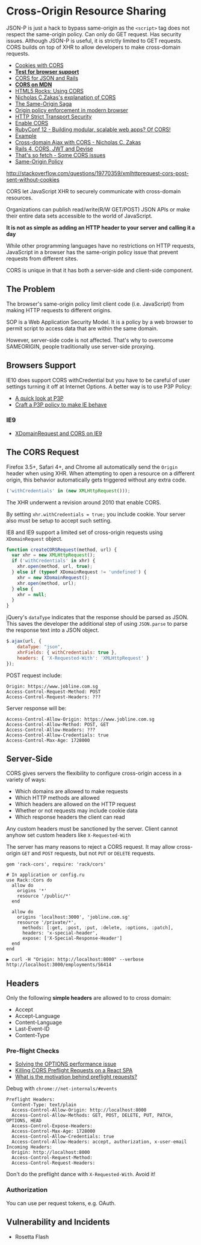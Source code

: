 # Cross-Origin Resource Sharing

JSON-P is just a hack to bypass same-origin as the `<script>` tag does not respect the same-origin policy. Can only do GET request. Has security issues. Although JSON-P is useful, it is strictly limited to GET requests. CORS builds on top of XHR to allow developers to make cross-domain requests.

* [Cookies with CORS](https://quickleft.com/blog/cookies-with-my-cors/)
* [**Test for browser support**](https://test-cors.appspot.com/#technical)
* [CORS for JSON and Rails](http://www.tsheffler.com/blog/2011/02/22/cross-origin-resource-sharing-for-json-and-rails/)
* [**CORS on MDN**](https://developer.mozilla.org/en-US/docs/Web/HTTP/Access_control_CORS)
* [HTML5 Rocks: Using CORS](http://www.html5rocks.com/en/tutorials/cors/)
* [Nicholas C.Zakas's explanation of CORS](https://www.nczonline.net/blog/2010/05/25/cross-domain-ajax-with-cross-origin-resource-sharing/)
* [The Same-Origin Saga](https://vimeo.com/54121245)
* [Origin policy enforcement in modern browser](https://www.youtube.com/watch?v=PbvxtMCUG8U)
* [HTTP Strict Transport Security](https://www.owasp.org/index.php/HTTP_Strict_Transport_Security)
* [Enable CORS](http://enable-cors.org/)
* [RubyConf 12 - Building modular, scalable web apps? Of CORS!](https://www.youtube.com/watch?v=VQA2yrpI7Xk)
* [Example](https://github.com/mbleigh/cors-talk-example)
* [Cross-domain Ajax with CORS - Nicholas C. Zakas](http://www.nczonline.net/blog/2010/05/25/cross-domain-ajax-with-cross-origin-resource-sharing/)
* [Rails 4, CORS, JWT and Devise](https://www.youtube.com/watch?v=_CAq-F2icp4)
* [That's so fetch - Some CORS issues](http://jakearchibald.com/2015/thats-so-fetch/)
* [Same-Origin Policy](https://annevankesteren.nl/2015/02/same-origin-policy)

http://stackoverflow.com/questions/19770359/xmlhttprequest-cors-post-sent-without-cookies

CORS let JavaScript XHR to securely communicate with cross-domain resources.

Organizations can publish read/write(R/W GET/POST) JSON APIs or make their entire data sets accessible to the world of JavaScript.

**It is not as simple as adding an HTTP header to your server and calling it a day**

While other programming languages have no restrictions on HTTP requests, JavaScript in a browser has the same-origin policy issue that prevent requests from different sites.

CORS is unique in that it has both a server-side and client-side component.

## The Problem

The browser's same-origin policy limit client code (i.e. JavaScript) from making HTTP requests to different origins.

SOP is a Web Application Security Model. It is a policy by a web browser to permit script to access data that are within the same domain.

However, server-side code is not affected. That's why to overcome SAMEORIGIN, people traditionally use server-side proxying.

## Browsers Support

IE10 does support CORS withCredential but you have to be careful of user settings turning it off at Internet Options. A better way is to use P3P Policy:

* [A quick look at P3P](http://blogs.msdn.com/b/ieinternals/archive/2013/09/17/simple-introduction-to-p3p-cookie-blocking-frame.aspx)
* [Craft a P3P policy to make IE behave](http://www.techrepublic.com/blog/software-engineer/craft-a-p3p-policy-to-make-ie-behave/)

### IE9

* [XDomainRequest and CORS on IE9](http://perrymitchell.net/article/xdomainrequest-cors-ie9/)

## The CORS Request

Firefox 3.5+, Safari 4+, and Chrome all automatically send the `Origin` header when using XHR. When attempting to open a resource on a different origin, this behavior automatically gets triggered without any extra code.

```js
('withCredentials' in (new XMLHttpRequest()));
```

The XHR underwent a revision around 2010 that enable CORS.

By setting `xhr.withCredentials = true;` you include cookie. Your server also must be setup to accept such setting.

IE8 and IE9 support a limited set of cross-origin requests using `XDomainRequest` object.

```js
function createCORSRequest(method, url) {
  var xhr = new XMLHttpRequest();
  if ('withCredentials' in xhr) {
    xhr.open(method, url, true);
  } else if (typeof XDomainRequest != 'undefined') {
    xhr = new XDomainRequest();
    xhr.open(method, url);
  } else {
    xhr = null;
  }
}
```

jQuery's `dataType` indicates that the response should be parsed as JSON. This saves the developer the additional step of using `JSON.parse` to parse the  response text into a JSON object.

```js
$.ajax(url, {
	dataType: "json",
	xhrFields: { withCredentials: true },
	headers: { 'X-Requested-With': 'XMLHttpRequest' }});
```

POST request include:

```
Origin: https://www.jobline.com.sg
Access-Control-Request-Method: POST
Access-Control-Request-Headers: ???
```

Server response will be:

```
Access-Control-Allow-Origin: https://www.jobline.com.sg
Access-Control-Allow-Method: POST, GET
Access-Control-Allow-Headers: ???
Access-Control-Allow-Credentials: true
Access-Control-Max-Age: 1728000
```

## Server-Side

CORS gives servers the flexibility to configure cross-origin access in a variety of ways:

* Which domains are allowed to make requests
* Which HTTP methods are allowed
* Which headers are allowed on the HTTP request
* Whether or not requests may include cookie data
* Which response headers the client can read

Any custom headers must be sanctioned by the server. Client cannot anyhow set custom headers like `X-Requested-With`

The server has many reasons to reject a CORS request. It may allow cross-origin `GET` and `POST` requests, but not `PUT` or `DELETE` requests.

```
gem 'rack-cors', require: 'rack/cors'

# In application or config.ru
use Rack::Cors do
  allow do
    origins '*'
    resource '/public/*'
  end
  
  allow do
    origins 'localhost:3000', 'jobline.com.sg'
    resource '/private/*',
      methods: [:get, :post, :put, :delete, :options, :patch],
      headers: 'x-special-header',
      expose: ['X-Special-Response-Header']
  end
end
```

```
▶ curl -H "Origin: http://localhost:8000" --verbose http://localhost:3000/employments/S6414
```

## Headers

Only the following **simple headers** are allowed to to cross domain:

* Accept
* Accept-Language
* Content-Language
* Last-Event-ID
* Content-Type

### Pre-flight Checks

* [Solving the OPTIONS performance issue](https://www.soasta.com/blog/options-web-performance-with-single-page-applications/)
* [Killing CORS Preflight Requests on a React SPA](https://m.alphasights.com/killing-cors-preflight-requests-on-a-react-spa-1f9b04aa5730#.9b7fbmlpx)
* [What is the motivation behind preflight requests?](https://stackoverflow.com/questions/15381105/cors-what-is-the-motivation-behind-introducing-preflight-requests)

Debug with `chrome://net-internals/#events`

```
Preflight Headers:
  Content-Type: text/plain
  Access-Control-Allow-Origin: http://localhost:8000
  Access-Control-Allow-Methods: GET, POST, DELETE, PUT, PATCH, OPTIONS, HEAD
  Access-Control-Expose-Headers:
  Access-Control-Max-Age: 1728000
  Access-Control-Allow-Credentials: true
  Access-Control-Allow-Headers: accept, authorization, x-user-email
Incoming Headers:
  Origin: http://localhost:8000
  Access-Control-Request-Method:
  Access-Control-Request-Headers:
```

Don't do the preflight dance with `X-Requested-With`. Avoid it!

### Authorization

You can use per request tokens, e.g. OAuth.

## Vulnerability and Incidents

* Rosetta Flash